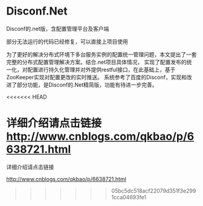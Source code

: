 # Disconf.Net
Disconf的.net版，含配置管理平台及客户端

部分无法运行的代码已经修复，可以直接上项目使用
     
  为了更好的解决分布式环境下多台服务实例的配置统一管理问题，本文提出了一套完整的分布式配置管理解决方案。结合.net项目具体情况，
实现了配置发布的统一化，对配置进行持久化管理并对外提供restful接口，在此基础上，基于ZooKeeper实现对配置更改的实时推送。
系统参考了百度的Disconf，实现和改进了部分功能，是Disconf的.Net精简版，功能有待进一步完善。
 
<<<<<<< HEAD
 
 详细介绍请点击链接
 http://www.cnblogs.com/qkbao/p/6638721.html
=======
详细介绍请点击链接

http://www.cnblogs.com/qkbao/p/6638721.html
>>>>>>> 05bc5dc518acf22079d351f3e2991cca04693fe1
